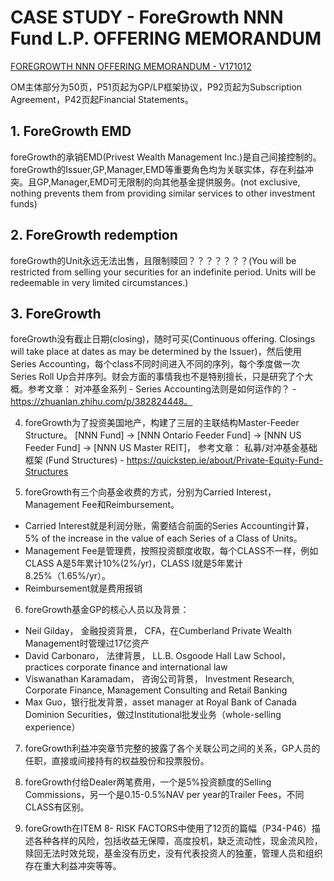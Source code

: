 # CASE STUDY - ForeGrowth NNN Fund L.P. OFFERING MEMORANDUM

[FOREGROWTH NNN OFFERING MEMORANDUM - V171012](https://raw.githubusercontent.com/tinyredinc/notes/master/real_estate/file/foregrowth_nnn_fund_om_v171012.pdf)

OM主体部分为50页，P51页起为GP/LP框架协议，P92页起为Subscription Agreement，P42页起Financial Statements。

## 1. ForeGrowth EMD

foreGrowth的承销EMD(Privest Wealth Management Inc.)是自己间接控制的。 foreGrowth的Issuer,GP,Manager,EMD等重要角色均为关联实体，存在利益冲突。且GP,Manager,EMD可无限制的向其他基金提供服务。(not exclusive, nothing prevents them from providing similar services to other investment funds)

## 2. ForeGrowth redemption

foreGrowth的Unit永远无法出售，且限制赎回？？？？？？？(You will be restricted from selling your securities for an indefinite period. Units will be redeemable in very limited circumstances.)

## 3. ForeGrowth

foreGrowth没有截止日期(closing)，随时可买(Continuous offering. Closings will take place at dates as may be determined by the Issuer)，然后使用Series Accounting，每个class不同时间进入不同的序列，每个季度做一次Series Roll Up合并序列。财会方面的事情我也不是特别擅长，只是研究了个大概。参考文章： 对冲基金系列 - Series Accounting法则是如何运作的？ - https://zhuanlan.zhihu.com/p/382824448。

4. foreGrowth为了投资美国地产，构建了三层的主联结构Master-Feeder Structure。 [NNN Fund] -> [NNN Ontario Feeder Fund] -> [NNN US Feeder Fund] -> [NNN US Master REIT]， 参考文章： 私募/对冲基金基础框架 (Fund Structures) - https://quickstep.ie/about/Private-Equity-Fund-Structures

5. foreGrowth有三个向基金收费的方式，分别为Carried Interest，Management Fee和Reimbursement。
- Carried Interest就是利润分账，需要结合前面的Series Accounting计算，5% of the increase in the value of each Series of a Class of Units。
- Management Fee是管理费，按照投资额度收取，每个CLASS不一样，例如CLASS A是5年累计10%(2%/yr)，CLASS I就是5年累计8.25%（1.65%/yr）。
- Reimbursement就是费用报销

6. foreGrowth基金GP的核心人员以及背景：
- Neil Gilday， 金融投资背景， CFA，在Cumberland Private Wealth Management时管理过17亿资产
- David Carbonaro， 法律背景， LL.B. Osgoode Hall Law School， practices corporate finance and international law
- Viswanathan Karamadam， 咨询公司背景， Investment Research, Corporate Finance, Management Consulting and Retail Banking
- Max Guo，银行批发背景，asset manager at Royal Bank of Canada Dominion Securities，做过Institutional批发业务（whole-selling experience）

7. foreGrowth利益冲突章节完整的披露了各个关联公司之间的关系，GP人员的任职，直接或间接持有的权益股份和投票股份。

8. foreGrowth付给Dealer两笔费用，一个是5%投资额度的Selling Commissions，另一个是0.15-0.5%NAV per year的Trailer Fees，不同CLASS有区别。

9. foreGrowth在ITEM 8- RISK FACTORS中使用了12页的篇幅（P34-P46）描述各种各样的风险，包括收益无保障，高度投机，缺乏流动性，现金流风险，赎回无法时效兑现，基金没有历史，没有代表投资人的独董，管理人员和组织存在重大利益冲突等等。
